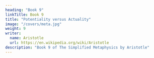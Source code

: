 ```yaml
---
heading: "Book 9"
linkTitle: Book 9
title: "Potentiality versus Actuality"
image: "/covers/meta.jpg"
weight: 9
writer:
  name: Aristotle 
  url: https://en.wikipedia.org/wiki/Aristotle
description: "Book 9 of The Simplified Metaphysics by Aristotle"
---
```

